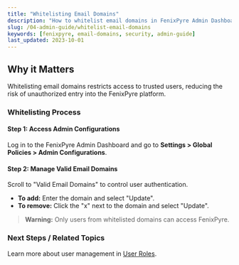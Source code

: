 ```yaml
---
title: "Whitelisting Email Domains"
description: "How to whitelist email domains in FenixPyre Admin Dashboard for secure user authentication."
slug: /04-admin-guide/whitelist-email-domains
keywords: [fenixpyre, email-domains, security, admin-guide]
last_updated: 2023-10-01
---
```


## Why it Matters
Whitelisting email domains restricts access to trusted users, reducing the risk of unauthorized entry into the FenixPyre platform.

### Whitelisting Process

#### Step 1: Access Admin Configurations
Log in to the FenixPyre Admin Dashboard and go to **Settings > Global Policies > Admin Configurations**.

<!-- IMG: ./media/04-admin-guide/whitelist-email-domains/screenshot1.png | Alt: Admin Configurations section -->

#### Step 2: Manage Valid Email Domains
Scroll to "Valid Email Domains" to control user authentication.

<!-- IMG: ./media/04-admin-guide/whitelist-email-domains/screenshot2.png | Alt: Valid Email Domains interface -->

- **To add:** Enter the domain and select "Update".
- **To remove:** Click the "x" next to the domain and select "Update".

> **Warning:** Only users from whitelisted domains can access FenixPyre.

### Next Steps / Related Topics
Learn more about user management in [User Roles](/04-admin-guide/user-roles).